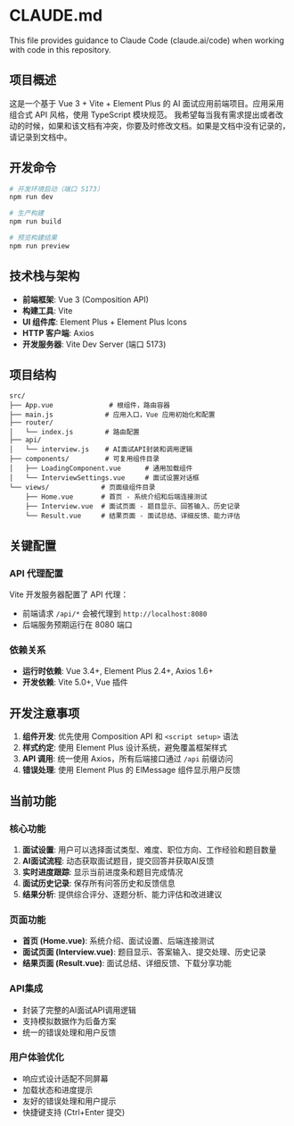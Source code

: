 # CLAUDE.md

This file provides guidance to Claude Code (claude.ai/code) when working with code in this repository.

## 项目概述

这是一个基于 Vue 3 + Vite + Element Plus 的 AI 面试应用前端项目。应用采用组合式 API 风格，使用 TypeScript 模块规范。
我希望每当我有需求提出或者改动的时候，如果和该文档有冲突，你要及时修改文档。如果是文档中没有记录的，请记录到文档中。

## 开发命令

```bash
# 开发环境启动（端口 5173）
npm run dev

# 生产构建
npm run build

# 预览构建结果
npm run preview
```

## 技术栈与架构

- **前端框架**: Vue 3 (Composition API)
- **构建工具**: Vite 
- **UI 组件库**: Element Plus + Element Plus Icons
- **HTTP 客户端**: Axios
- **开发服务器**: Vite Dev Server (端口 5173)

## 项目结构

```
src/
├── App.vue              # 根组件，路由容器
├── main.js             # 应用入口，Vue 应用初始化和配置  
├── router/
│   └── index.js        # 路由配置
├── api/
│   └── interview.js    # AI面试API封装和调用逻辑
├── components/         # 可复用组件目录
│   ├── LoadingComponent.vue      # 通用加载组件
│   └── InterviewSettings.vue     # 面试设置对话框
└── views/             # 页面级组件目录
    ├── Home.vue       # 首页 - 系统介绍和后端连接测试
    ├── Interview.vue  # 面试页面 - 题目显示、回答输入、历史记录
    └── Result.vue     # 结果页面 - 面试总结、详细反馈、能力评估
```

## 关键配置

### API 代理配置
Vite 开发服务器配置了 API 代理：
- 前端请求 `/api/*` 会被代理到 `http://localhost:8080`
- 后端服务预期运行在 8080 端口

### 依赖关系
- **运行时依赖**: Vue 3.4+, Element Plus 2.4+, Axios 1.6+
- **开发依赖**: Vite 5.0+, Vue 插件

## 开发注意事项

1. **组件开发**: 优先使用 Composition API 和 `<script setup>` 语法
2. **样式约定**: 使用 Element Plus 设计系统，避免覆盖框架样式
3. **API 调用**: 统一使用 Axios，所有后端接口通过 `/api` 前缀访问
4. **错误处理**: 使用 Element Plus 的 ElMessage 组件显示用户反馈

## 当前功能

### 核心功能
1. **面试设置**: 用户可以选择面试类型、难度、职位方向、工作经验和题目数量
2. **AI面试流程**: 动态获取面试题目，提交回答并获取AI反馈
3. **实时进度跟踪**: 显示当前进度条和题目完成情况
4. **面试历史记录**: 保存所有问答历史和反馈信息
5. **结果分析**: 提供综合评分、逐题分析、能力评估和改进建议

### 页面功能
- **首页 (Home.vue)**: 系统介绍、面试设置、后端连接测试
- **面试页面 (Interview.vue)**: 题目显示、答案输入、提交处理、历史记录
- **结果页面 (Result.vue)**: 面试总结、详细反馈、下载分享功能

### API集成
- 封装了完整的AI面试API调用逻辑
- 支持模拟数据作为后备方案
- 统一的错误处理和用户反馈

### 用户体验优化
- 响应式设计适配不同屏幕
- 加载状态和进度提示
- 友好的错误处理和用户提示
- 快捷键支持 (Ctrl+Enter 提交)
